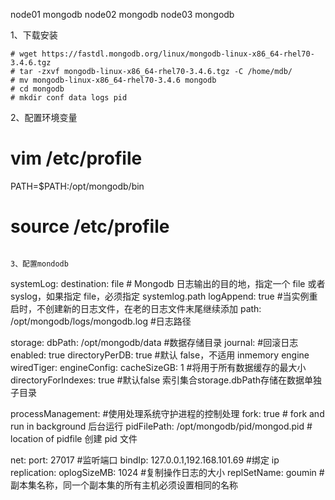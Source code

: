 
node01  mongodb
node02  mongodb
node03  mongodb

1、下载安装
```
# wget https://fastdl.mongodb.org/linux/mongodb-linux-x86_64-rhel70-3.4.6.tgz
# tar -zxvf mongodb-linux-x86_64-rhel70-3.4.6.tgz -C /home/mdb/
# mv mongodb-linux-x86_64-rhel70-3.4.6 mongodb
# cd mongodb
# mkdir conf data logs pid
```
2、配置环境变量

# vim /etc/profile
PATH=$PATH:/opt/mongodb/bin

# source /etc/profile
```  

3、配置mondodb  
```
systemLog:
  destination: file                # Mongodb 日志输出的目的地，指定一个 file 或者 syslog，如果指定 file，必须指定 systemlog.path
  logAppend: true                  #当实例重启时，不创建新的日志文件，在老的日志文件末尾继续添加
  path: /opt/mongodb/logs/mongodb.log    #日志路径

storage:
  dbPath: /opt/mongodb/data        #数据存储目录
  journal:                         #回滚日志
    enabled: true
  directoryPerDB: true             #默认 false，不适用 inmemory engine
  wiredTiger:
     engineConfig:
        cacheSizeGB: 1             #将用于所有数据缓存的最大小
        directoryForIndexes: true  #默认false 索引集合storage.dbPath存储在数据单独子目录

processManagement:                 #使用处理系统守护进程的控制处理
  fork: true                       # fork and run in background  后台运行
  pidFilePath: /opt/mongodb/pid/mongod.pid     # location of pidfile 创建 pid 文件

net:
  port: 27017                      #监听端口
  bindIp: 127.0.0.1,192.168.101.69     #绑定 ip
replication:
   oplogSizeMB: 1024              #复制操作日志的大小
   replSetName: goumin            #副本集名称，同一个副本集的所有主机必须设置相同的名称
```  
